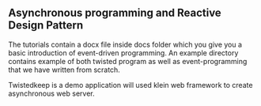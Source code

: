 Asynchronous programming and Reactive Design Pattern
----------------------------------------------------

The tutorials contain a docx file inside docs folder which you give you a basic introduction of event-driven programming. An example directory
contains example of both twisted program as well as event-programming that we have written from scratch.

Twistedkeep is a demo application will used klein web framework to create asynchronous web server.
